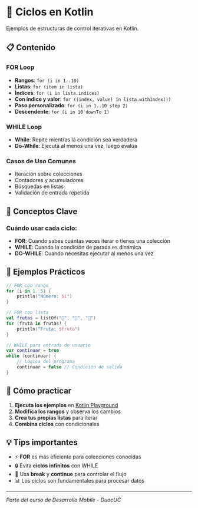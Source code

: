 # 🔄 Ciclos en Kotlin

Ejemplos de estructuras de control iterativas en Kotlin.

## 📋 Contenido

### FOR Loop
- **Rangos**: `for (i in 1..10)`
- **Listas**: `for (item in lista)`
- **Índices**: `for (i in lista.indices)`
- **Con índice y valor**: `for ((index, value) in lista.withIndex())`
- **Paso personalizado**: `for (i in 1..10 step 2)`
- **Descendente**: `for (i in 10 downTo 1)`

### WHILE Loop
- **While**: Repite mientras la condición sea verdadera
- **Do-While**: Ejecuta al menos una vez, luego evalúa

### Casos de Uso Comunes
- Iteración sobre colecciones
- Contadores y acumuladores
- Búsquedas en listas
- Validación de entrada repetida

## 🎯 Conceptos Clave

### Cuándo usar cada ciclo:
- **FOR**: Cuando sabes cuántas veces iterar o tienes una colección
- **WHILE**: Cuando la condición de parada es dinámica
- **DO-WHILE**: Cuando necesitas ejecutar al menos una vez

## 📝 Ejemplos Prácticos

```kotlin
// FOR con rango
for (i in 1..5) {
    println("Número: $i")
}

// FOR con lista
val frutas = listOf("🍎", "🍌", "🍊")
for (fruta in frutas) {
    println("Fruta: $fruta")
}

// WHILE para entrada de usuario
var continuar = true
while (continuar) {
    // Lógica del programa
    continuar = false // Condición de salida
}
```

## 🚀 Cómo practicar

1. **Ejecuta los ejemplos** en [Kotlin Playground](https://play.kotlinlang.org/)
2. **Modifica los rangos** y observa los cambios
3. **Crea tus propias listas** para iterar
4. **Combina ciclos** con condicionales

## 💡 Tips importantes

- ⚡ **FOR** es más eficiente para colecciones conocidas
- 🔒 Evita **ciclos infinitos** con WHILE
- 🎯 Usa **break** y **continue** para controlar el flujo
- 📊 Los ciclos son fundamentales para procesar datos

---
*Parte del curso de Desarrollo Mobile - DuocUC*
